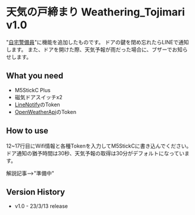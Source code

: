 # 天気の戸締まり Weathering_Tojimari v1.0
"[自宅警備員](https://github.com/11104/homeguard)"に機能を追加したものです。
ドアの鍵を閉め忘れたらLINEで通知します。
また、ドアを開けた際、天気予報が雨だった場合に、ブザーでお知らせします。

## What you need
- M5StickC Plus
- 磁気ドアスイッチx2
- [LineNotify](https://notify-bot.line.me/ja/)のToken
- [OpenWeatherApi](https://openweathermap.org)のToken

## How to use
12~17行目にWifi情報と各種Tokenを入力してM5StickCに書き込んでください。
ドア通知の猶予時間は30秒、天気予報の取得は30分がデフォルトになっています。

解説記事-->"準備中"

## Version History
- v1.0 - 23/3/13 release